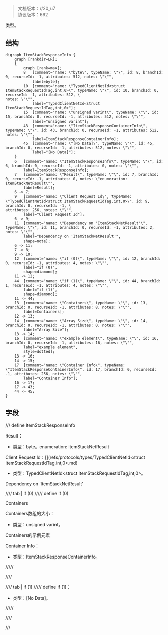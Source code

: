 # <!-- md:samp ItemStackResponseInfo -->

> 文档版本：r/20_u7<br/>协议版本：662

<!-- md:samp ItemStackResponseInfo -->类型。

## 结构

```viz
digraph ItemStackResponseInfo {
	graph [rankdir=LR];
	{
		graph [rank=max];
		8	[comment="name: \"byte\", typeName: \"\", id: 8, branchId: 0, recurseId: -1, attributes: 512, notes: \"\"",
			label=byte];
		10	[comment="name: \"TypedClientNetId<struct ItemStackRequestIdTag,int,0>\", typeName: \"\", id: 10, branchId: 0, recurseId: -1, attributes: 512, \
notes: \"\"",
			label="TypedClientNetId<struct ItemStackRequestIdTag,int,0>"];
		15	[comment="name: \"unsigned varint\", typeName: \"\", id: 15, branchId: 0, recurseId: -1, attributes: 512, notes: \"\"",
			label="unsigned varint"];
		43	[comment="name: \"ItemStackResponseContainerInfo\", typeName: \"\", id: 43, branchId: 0, recurseId: -1, attributes: 512, notes: \"\"",
			label=ItemStackResponseContainerInfo];
		45	[comment="name: \"[No Data]\", typeName: \"\", id: 45, branchId: 0, recurseId: -1, attributes: 512, notes: \"\"",
			label="[No Data]"];
	}
	6	[comment="name: \"ItemStackResponseInfo\", typeName: \"\", id: 6, branchId: 0, recurseId: -1, attributes: 0, notes: \"\"",
		label=ItemStackResponseInfo];
	7	[comment="name: \"Result\", typeName: \"\", id: 7, branchId: 0, recurseId: -1, attributes: 0, notes: \"enumeration: ItemStackNetResult\"",
		label=Result];
	6 -> 7;
	9	[comment="name: \"Client Request Id\", typeName: \"TypedClientNetId<struct ItemStackRequestIdTag,int,0>\", id: 9, branchId: 0, recurseId: -1, \
attributes: 256, notes: \"\"",
		label="Client Request Id"];
	6 -> 9;
	11	[comment="name: \"Dependency on 'ItemStackNetResult'\", typeName: \"\", id: 11, branchId: 0, recurseId: -1, attributes: 2, notes: \"\"",
		label="Dependency on 'ItemStackNetResult'",
		shape=note];
	6 -> 11;
	7 -> 8;
	9 -> 10;
	12	[comment="name: \"if (0)\", typeName: \"\", id: 12, branchId: 0, recurseId: -1, attributes: 4, notes: \"\"",
		label="if (0)",
		shape=diamond];
	11 -> 12;
	44	[comment="name: \"if (1)\", typeName: \"\", id: 44, branchId: 1, recurseId: -1, attributes: 4, notes: \"\"",
		label="if (1)",
		shape=diamond];
	11 -> 44;
	13	[comment="name: \"Containers\", typeName: \"\", id: 13, branchId: 0, recurseId: -1, attributes: 8, notes: \"\"",
		label=Containers];
	12 -> 13;
	14	[comment="name: \"Array Size\", typeName: \"\", id: 14, branchId: 0, recurseId: -1, attributes: 0, notes: \"\"",
		label="Array Size"];
	13 -> 14;
	16	[comment="name: \"example element\", typeName: \"\", id: 16, branchId: 0, recurseId: -1, attributes: 16, notes: \"\"",
		label="example element",
		style=dotted];
	13 -> 16;
	14 -> 15;
	17	[comment="name: \"Container Info\", typeName: \"ItemStackResponseContainerInfo\", id: 17, branchId: 0, recurseId: -1, attributes: 256, notes: \"\"",
		label="Container Info"];
	16 -> 17;
	17 -> 43;
	44 -> 45;
}

```

## 字段

/// define
ItemStackResponseInfo

Result：<!-- md:samp byte -->

- 类型：byte。enumeration: ItemStackNetResult

Client Request Id：[<!-- md:samp TypedClientNetId<struct ItemStackRequestIdTag,int,0> -->](refs/protocols/types/TypedClientNetId<struct ItemStackRequestIdTag,int,0>.md)

- 类型：TypedClientNetId<struct ItemStackRequestIdTag,int,0>。

Dependency on 'ItemStackNetResult'

//// tab | if (0)
///// define
if (0)

Containers

Containers数组的大小：<!-- md:samp unsigned varint -->

- 类型：unsigned varint。

Containers的示例元素

Container Info：[<!-- md:samp ItemStackResponseContainerInfo -->](refs/protocols/types/ItemStackResponseContainerInfo.md)

- 类型：ItemStackResponseContainerInfo。


/////

////

//// tab | if (1)
///// define
if (1)：<!-- md:samp [No Data] -->

- 类型：[No Data]。


/////

////



///
